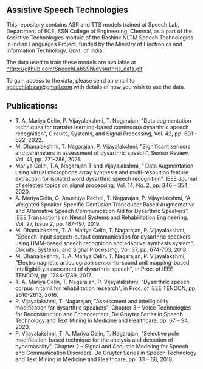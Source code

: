Assistive Speech Technologies
-
This repository contains ASR and TTS models trained at Speech Lab, Department of ECE, SSN College of Engineering, Chennai, as a part of the Assistive Technologies module of the Bashini: NLTM Speech Technologies in Indian Languages Project, funded by the Ministry of Electronics and Information Technology, Govt. of India.

The data used to train these models are available at https://github.com/SpeechLabSSN/dysarthric_data.git

To gain access to the data, please send an email to speechlabssn@gmail.com with details of how you wish to use the data.

Publications:
-
- T. A. Mariya Celin, P. Vijayalakshmi, T. Nagarajan, "Data augmentation techniques for transfer learning-based continuous dysarthric speech recognition", Circuits, Systems, and Signal Processing, Vol. 42, pp. 601 -  622, 2022.
- M. Dhanalakshmi, T. Nagarajan, P. Vijayalakshmi, "Significant sensors and parameters in assessment of dysarthric speech", Sensor Review, Vol. 41, pp. 271-286, 2021.
- Mariya Celin, T.A, Nagarajan T and Vijayalakshmi, “ Data Augmentation using virtual microphone array synthesis and multi-resolution feature extraction for isolated word dysarthric speech recognition”, IEEE Journal of selected topics on signal processing, Vol. 14, No. 2, pp. 346 – 354, 2020.
- A. MariyaCelin, G. Anushiya Rachel, T. Nagarajan, P. Vijayalakshmi, “A Weighted Speaker-Specific Confusion Transducer Based Augmentative and Alternative Speech Communication Aid for Dysarthric Speakers”, IEEE Transactions on Neural Systems and Rehabilitation Engineering, Vol. 27, Issue 2, pp. 187-197, 2019.
- M. Dhanalakshmi, T. A. Mariya Celin, T. Nagarajan, P. Vijayalakshmi, "Speech-input speech-output communication for dysarthric speakers using HMM-based speech recognition and adaptive synthesis system", Circuits, Systems, and Signal Processing, Vol. 37, pp. 674-703, 2018.
- M. Dhanalakshmi, T. A. Mariya Celin, T. Nagarajan, P. Vijayalakshmi, "Electromagnetic articulograph sensor-to-sound unit mapping-based intelligibility assessment of dysarthric speech", in Proc. of IEEE TENCON, pp. 1784-1789, 2017.
- T. A. Mariya Celin, T. Nagarajan, P. Vijayalakshmi, "Dysarthric speech corpus in tamil for rehabilitation research", in Proc. of IEEE TENCON, pp. 2610-2613, 2016.
- P. Vijayalakshmi, T. Nagarajan, "Assessment and intelligibility modification for dysarthric speakers", Chapter 3 – Voice Technologies for Reconstruction and Enhancement, De Gruyter Series in Speech Technology and Text Mining in Medicine and Healthcare, pp. 67 – 94, 2020.
- P. Vijayalakshmi, T. A. Mariya Celin, T. Nagarajan, "Selective pole modification-based technique for the analysis and detection of hypernasality", Chapter 2 – Signal and Acoustic Modeling for Speech and Communication Disorders, De Gruyter Series in Speech Technology and Text Mining in Medicine and Healthcare, pp. 33 – 68, 2018.
